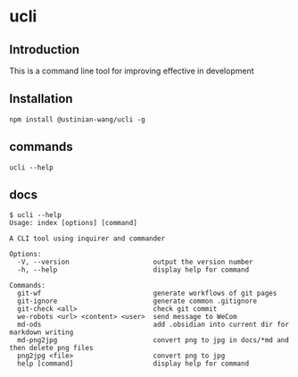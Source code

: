 # ucli

## Introduction

This is a command line tool for improving effective in development

## Installation

```shell
npm install @ustinian-wang/ucli -g
```

## commands

```shell
ucli --help
```

## docs

```shell
$ ucli --help
Usage: index [options] [command]

A CLI tool using inquirer and commander

Options:
  -V, --version                     output the version number
  -h, --help                        display help for command

Commands:
  git-wf                            generate workflows of git pages
  git-ignore                        generate common .gitignore
  git-check <all>                   check git commit
  we-robots <url> <content> <user>  send message to WeCom
  md-ods                            add .obsidian into current dir for markdown writing
  md-png2jpg                        convert png to jpg in docs/*md and then delete png files
  png2jpg <file>                    convert png to jpg
  help [command]                    display help for command
```